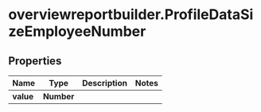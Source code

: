 # overviewreportbuilder.ProfileDataSizeEmployeeNumber

## Properties

Name | Type | Description | Notes
------------ | ------------- | ------------- | -------------
**value** | **Number** |  | 


